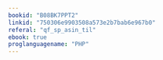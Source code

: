 ```yaml
---
bookid: "B08BK7PPT2"
linkid: "750306e9903508a573e2b7bab6e967b0"
referal: "qf_sp_asin_til"
ebook: true
proglanguagename: "PHP"
---
```

